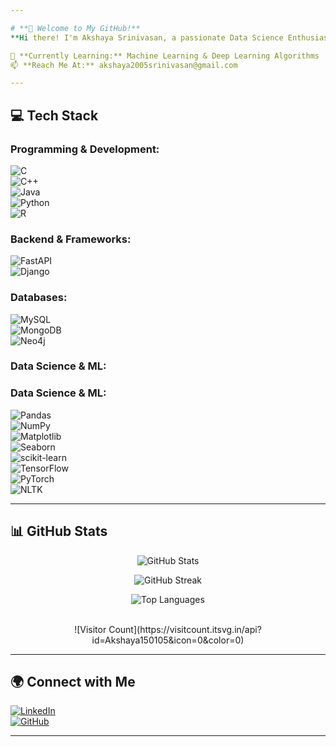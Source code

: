 ```yaml
---

# **🌟 Welcome to My GitHub!**  
**Hi there! I'm Akshaya Srinivasan, a passionate Data Science Enthusiast.**  

🚀 **Currently Learning:** Machine Learning & Deep Learning Algorithms  
📫 **Reach Me At:** akshaya2005srinivasan@gmail.com  

---
```


## **💻 Tech Stack**  
### **Programming & Development:**  
![C](https://img.shields.io/badge/C-%2300599C.svg?style=for-the-badge&logo=c&logoColor=white)  
![C++](https://img.shields.io/badge/C++-%2300599C.svg?style=for-the-badge&logo=c%2B%2B&logoColor=white)  
![Java](https://img.shields.io/badge/Java-%23ED8B00.svg?style=for-the-badge&logo=openjdk&logoColor=white)  
![Python](https://img.shields.io/badge/Python-%2314354C.svg?style=for-the-badge&logo=python&logoColor=white)  
![R](https://img.shields.io/badge/R-%23276DC3.svg?style=for-the-badge&logo=r&logoColor=white)  

### **Backend & Frameworks:**  
![FastAPI](https://img.shields.io/badge/FastAPI-005571?style=for-the-badge&logo=fastapi)  
![Django](https://img.shields.io/badge/Django-%23092E20.svg?style=for-the-badge&logo=django&logoColor=white)  

### **Databases:**  
![MySQL](https://img.shields.io/badge/MySQL-%234479A1.svg?style=for-the-badge&logo=mysql&logoColor=white)  
![MongoDB](https://img.shields.io/badge/MongoDB-%234ea94b.svg?style=for-the-badge&logo=mongodb&logoColor=white)  
![Neo4j](https://img.shields.io/badge/Neo4j-%2300A3D9.svg?style=for-the-badge&logo=neo4j&logoColor=white)  

### **Data Science & ML:**  
### **Data Science & ML:**  
![Pandas](https://img.shields.io/badge/Pandas-%23150458.svg?style=for-the-badge&logo=pandas&logoColor=white)  
![NumPy](https://img.shields.io/badge/NumPy-%23013243.svg?style=for-the-badge&logo=numpy&logoColor=white)  
![Matplotlib](https://img.shields.io/badge/Matplotlib-%23ffffff.svg?style=for-the-badge&logo=Matplotlib&logoColor=black)  
![Seaborn](https://img.shields.io/badge/Seaborn-%2300A3D9.svg?style=for-the-badge&logoColor=white)  
![scikit-learn](https://img.shields.io/badge/scikit--learn-%23F7931E.svg?style=for-the-badge&logo=scikit-learn&logoColor=white)  
![TensorFlow](https://img.shields.io/badge/TensorFlow-%23FF6F00.svg?style=for-the-badge&logo=TensorFlow&logoColor=white)   
![PyTorch](https://img.shields.io/badge/PyTorch-%23EE4C2C.svg?style=for-the-badge&logo=pytorch&logoColor=white)    
![NLTK](https://img.shields.io/badge/NLTK-%23009999.svg?style=for-the-badge&logoColor=white)  


---

## **📊 GitHub Stats**
<div align="center">

  ![GitHub Stats](https://github-readme-stats.vercel.app/api?username=Akshaya150105&theme=dark&hide_border=false&include_all_commits=false&count_private=false)

  ![GitHub Streak](https://github-readme-streak-stats.herokuapp.com/?user=Akshaya150105&theme=dark&hide_border=false)

  ![Top Languages](https://github-readme-stats.vercel.app/api/top-langs/?username=Akshaya150105&theme=dark&hide_border=false&include_all_commits=false&count_private=false&layout=compact)

  <br/>
  ![Visitor Count](https://visitcount.itsvg.in/api?id=Akshaya150105&icon=0&color=0)

</div>

---

## **🌍 Connect with Me**  
[![LinkedIn](https://img.shields.io/badge/LinkedIn-%230077B5.svg?style=for-the-badge&logo=linkedin&logoColor=white)](https://www.linkedin.com/in/akshaya-srinivasan-467a8b255)  
[![GitHub](https://img.shields.io/badge/GitHub-%23181717.svg?style=for-the-badge&logo=github&logoColor=white)](https://github.com/Akshaya150105)  

---

